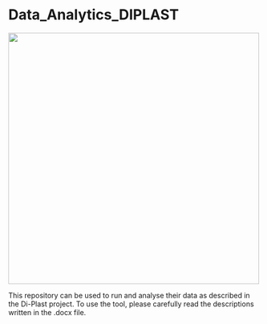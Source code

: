 # Data_Analytics_DIPLAST

 <p align="left">
    <img src="./images/di-plast-logo.png", width = "500", height="500">
 </p>


This repository can be used to run and analyse their data as described in the Di-Plast project. To use the tool, please carefully read the descriptions written in the .docx file. 



